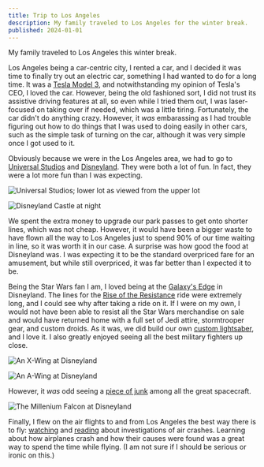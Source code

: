 ```yaml
---
title: Trip to Los Angeles
description: My family traveled to Los Angeles for the winter break.
published: 2024-01-01
---
```


My family traveled to Los Angeles this winter break.

<!--more-->

Los Angeles being a car-centric city, I rented a car,
and I decided it was time to finally try out an electric car,
something I had wanted to do for a long time.
It was a [Tesla Model 3](https://www.tesla.com/model3),
and notwithstanding my opinion of Tesla's CEO, I loved the car.
However, being the old fashioned sort, I did not trust its assistive driving features at all,
so even while I tried them out, I was laser-focused on taking over if needed,
which was a little tiring.  Fortunately, the car didn't do anything crazy.
However, it _was_ embarassing as I had trouble figuring out how to do things
that I was used to doing easily in other cars, such as the simple task of turning on the car,
although it was very simple once I got used to it.

Obviously because we were in the Los Angeles area,
we had to go to [Universal Studios](https://www.universalstudioshollywood.com/)
and [Disneyland](https://disneyland.disney.go.com/destinations/disneyland/).
They were both a lot of fun.  In fact, they were a lot more fun than I was expecting.

![Universal Studios; lower lot as viewed from the upper lot](/images/updates/2024/los-angeles/universal-studios.webp)

![Disneyland Castle at night](/images/updates/2024/los-angeles/disney-castle.webp)

We spent the extra money to upgrade our park passes to get onto shorter lines, which was not cheap.
However, it would have been a bigger waste to have flown all the way to Los Angeles
just to spend 90% of our time waiting in line, so it was worth it in our case.
A surprise was how good the food at Disneyland was.
I was expecting it to be the standard overpriced fare for an amusement,
but while still overpriced, it was far better than I expected it to be.

Being the Star Wars fan I am, I loved being at the
[Galaxy's Edge](https://disneyland.disney.go.com/destinations/disneyland/star-wars-galaxys-edge/) in Disneyland.
The lines for the [Rise of the Resistance](https://disneyland.disney.go.com/attractions/disneyland/star-wars-rise-of-the-resistance/)
ride were extremely long, and I could see why after taking a ride on it.
If I were on my own, I would not have been able to resist all the Star Wars merchandise on sale
and would have returned home with a full set of Jedi attire, stormtrooper gear, and custom droids.
As it was, we did build our own
[custom lightsaber](https://disneyland.disney.go.com/shops/disneyland/savis-workshop-handbuilt-lightsabers/),
and I love it.
I also greatly enjoyed seeing all the best military fighters up close.

![An X-Wing at Disneyland](/images/updates/2024/los-angeles/x-wing.webp)

![An A-Wing at Disneyland](/images/updates/2024/los-angeles/a-wing.webp)

However, it _was_ odd seeing a [piece of junk](https://www.starwars.com/databank/millennium-falcon)
among all the great spacecraft.

![The Millenium Falcon at Disneyland](/images/updates/2024/los-angeles/millenium-falcon.webp)

Finally, I flew on the air flights to and from Los Angeles the best way there is to fly:
[watching](https://www.smithsonianchannel.com/shows/air-disasters)
and [reading](https://admiralcloudberg.medium.com/) about investigations of air crashes.
Learning about how airplanes crash and how their causes were found was a great way to spend the time while flying.
(I am not sure if I should be serious or ironic on this.)
